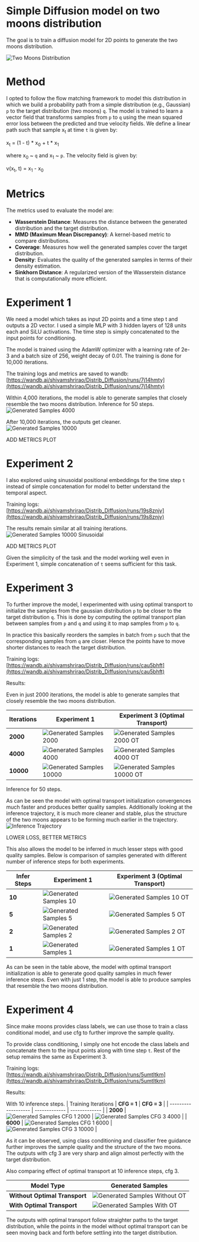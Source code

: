 # Simple Diffusion model on two moons distribution

The goal is to train a diffusion model for 2D points to generate the two moons distribution.

![Two Moons Distribution](images/two_moons.png)

# Method

I opted to follow the flow matching framework to model this distribution in which we build a probability path from a simple distribution (e.g., Gaussian) `p` to the target distribution (two moons) `q`. The model is trained to learn a vector field that transforms samples from `p` to `q` using the mean squared error loss between the predicted and true velocity fields. We define a linear path such that sample x<sub>t</sub> at time `t` is given by:

x<sub>t</sub> = (1 - t) * x<sub>0</sub> + t * x<sub>1</sub>

where x<sub>0</sub> ~ `q` and x<sub>1</sub> ~ `p`. The velocity field is given by:

v(x<sub>t</sub>, t) = x<sub>1</sub> - x<sub>0</sub>

# Metrics

The metrics used to evaluate the model are:

- **Wasserstein Distance**: Measures the distance between the generated distribution and the target distribution.
- **MMD (Maximum Mean Discrepancy)**: A kernel-based metric to compare distributions.
- **Coverage**: Measures how well the generated samples cover the target distribution.
- **Density**: Evaluates the quality of the generated samples in terms of their density estimation.
- **Sinkhorn Distance**: A regularized version of the Wasserstein distance that is computationally more efficient.

# Experiment 1

We need a model which takes as input 2D points and a time step t and outputs a 2D vector. I used a simple MLP with 3 hidden layers of 128 units each and SiLU activations. The time step is simply concatenated to the input points for conditioning.

The model is trained using the AdamW optimizer with a learning rate of 2e-3 and a batch size of 256, weight decay of 0.01. The training is done for 10,000 iterations.

The training logs and metrics are saved to wandb: [https://wandb.ai/shivamshrirao/Distrib_Diffusion/runs/7j14hmty](https://wandb.ai/shivamshrirao/Distrib_Diffusion/runs/7j14hmty)

Within 4,000 iterations, the model is able to generate samples that closely resemble the two moons distribution. Inference for 50 steps.
![Generated Samples 4000](images/media_images_FlowScheduler_steps_50_4000_908ce1792dbc7cf92c88.png)

After 10,000 iterations, the outputs get cleaner.
![Generated Samples 10000](images/media_images_FlowScheduler_steps_50_10000_1205693cb2350ffd003c.png)

ADD METRICS PLOT

# Experiment 2

I also explored using sinusoidal positional embeddings for the time step `t` instead of simple concatenation for model to better understand the temporal aspect.

Training logs: [https://wandb.ai/shivamshrirao/Distrib_Diffusion/runs/19s8znjy](https://wandb.ai/shivamshrirao/Distrib_Diffusion/runs/19s8znjy)

The results remain similar at all training iterations.
![Generated Samples 10000 Sinusoidal](images/media_images_FlowScheduler_steps_50_10000_6e7c79790cec4f991f48.png)

ADD METRICS PLOT

Given the simplicity of the task and the model working well even in Experiment 1, simple concatenation of `t` seems sufficient for this task.

# Experiment 3

To further improve the model, I experimented with using optimal transport to initialize the samples from the gaussian distribution `p` to be closer to the target distribution `q`. This is done by computing the optimal transport plan between samples from `p` and `q` and using it to map samples from `p` to `q`.

In practice this basically reorders the samples in batch from `p` such that the corresponding samples from `q` are closer. Hence the points have to move shorter distances to reach the target distribution.

Training logs: [https://wandb.ai/shivamshrirao/Distrib_Diffusion/runs/cau5bhft](https://wandb.ai/shivamshrirao/Distrib_Diffusion/runs/cau5bhft)

Results:

Even in just 2000 iterations, the model is able to generate samples that closely resemble the two moons distribution.


| Iterations | **Experiment 1**                                                                                      | **Experiment 3 (Optimal Transport)**                                                                     |
| ------------ | ------------------------------------------------------------------------------------------------------- | ---------------------------------------------------------------------------------------------------------- |
| **2000**   | ![Generated Samples 2000](images/media_images_FlowScheduler_steps_50_2000_49999de194c5bfae9721.png)   | ![Generated Samples 2000 OT](images/media_images_FlowScheduler_steps_50_2000_ea36aeb3f1a7dda12afa.png)   |
| **4000**   | ![Generated Samples 4000](images/media_images_FlowScheduler_steps_50_4000_908ce1792dbc7cf92c88.png)   | ![Generated Samples 4000 OT](images/media_images_FlowScheduler_steps_50_4000_589a7f0c3f2bf35c879c.png)   |
| **10000**  | ![Generated Samples 10000](images/media_images_FlowScheduler_steps_50_10000_1205693cb2350ffd003c.png) | ![Generated Samples 10000 OT](images/media_images_FlowScheduler_steps_50_10000_44c21fd9290d5ac8093e.png) |

Inference for 50 steps.

As can be seen the model with optimal transport initialization convergences much faster and produces better quality samples. Additionally looking at the inference trajectory, it is much more cleaner and stable, plus the structure of the two moons appears to be forming much earlier in the trajectory.
![Inference Trajectory](images/media_images_FlowScheduler_steps_50_10000_44c21fd9290d5ac8093e.png)

LOWER LOSS, BETTER METRICS


This also allows the model to be inferred in much lesser steps with good quality samples. Below is comparison of samples generated with different number of inference steps for both experiments.

| Infer Steps | **Experiment 1**                                                                                      | **Experiment 3 (Optimal Transport)**                                                                     |
| ------------ | ------------------------------------------------------------------------------------------------------- | ---------------------------------------------------------------------------------------------------------- |
| **10**   | ![Generated Samples 10](images/media_images_FlowScheduler_steps_10_10000_76b10b84062e68d3a904.png)   | ![Generated Samples 10 OT](images/media_images_FlowScheduler_steps_10_10000_6f4a1e39450fee01d4ce.png)   |
| **5**   | ![Generated Samples 5](images/media_images_FlowScheduler_steps_5_10000_bffe83751bf65c6c8caf.png)   | ![Generated Samples 5 OT](images/media_images_FlowScheduler_steps_5_10000_c407795028026f12cc56.png)   |
| **2**  | ![Generated Samples 2](images/media_images_FlowScheduler_steps_2_10000_a340c2e9b8916165b085.png) | ![Generated Samples 2 OT](images/media_images_FlowScheduler_steps_2_10000_a2e8346d35c25ad7a43f.png) |
| **1**  | ![Generated Samples 1](images/media_images_FlowScheduler_steps_1_9900_efecec1af5e6582d2f3d.png) | ![Generated Samples 1 OT](images/media_images_FlowScheduler_steps_1_9900_c54e5e03d57025062215.png) |

As can be seen in the table above, the model with optimal transport initialization is able to generate good quality samples in much fewer inference steps. Even with just 1 step, the model is able to produce samples that resemble the two moons distribution.


# Experiment 4

Since make moons provides class labels, we can use those to train a class conditional model, and use cfg to further improve the sample quality.

To provide class conditioning, I simply one hot encode the class labels and concatenate them to the input points along with time step `t`. Rest of the setup remains the same as Experiment 3.

Training logs: [https://wandb.ai/shivamshrirao/Distrib_Diffusion/runs/5umtltkm](https://wandb.ai/shivamshrirao/Distrib_Diffusion/runs/5umtltkm)

Results:

With 10 inference steps.
| Training Iterations | **CFG = 1**   | **CFG = 3**  |
| ------------------- | ------------- | ------------- |
| **2000**            | ![Generated Samples CFG 1 2000](images/media_images_FlowScheduler_steps_10_2000_b15fdb29822b0397fa57.png) | ![Generated Samples CFG 3 4000](images/media_images_FlowScheduler_steps_10_2000_6ff7b002cb0832920634.png) |
| **6000**           | ![Generated Samples CFG 1 6000](images/media_images_FlowScheduler_steps_10_6000_e6108afc4765a16cb866.png) | ![Generated Samples CFG 3 10000](images/media_images_FlowScheduler_steps_10_6000_e683bccfd383077f938f.png) |

As it can be observed, using class conditioning and classifier free guidance further improves the sample quality and the structure of the two moons. The outputs with cfg 3 are very sharp and align almost perfectly with the target distribution.

Also comparing effect of optimal transport at 10 inference steps, cfg 3.

| **Model Type** | **Generated Samples** |
| -------------- | --------------------- |
| **Without Optimal Transport** | ![Generated Samples Without OT](images/media_images_FlowScheduler_steps_10_10000_9e11ad5287770282ecc8.png) |
| **With Optimal Transport** | ![Generated Samples With OT](images/media_images_FlowScheduler_steps_10_10000_6ac187cc4d76e154ede5.png) |

The outputs with optimal transport follow straighter paths to the target distribution, while the points in the model without optimal transport can be seen moving back and forth before settling into the target distribution.
